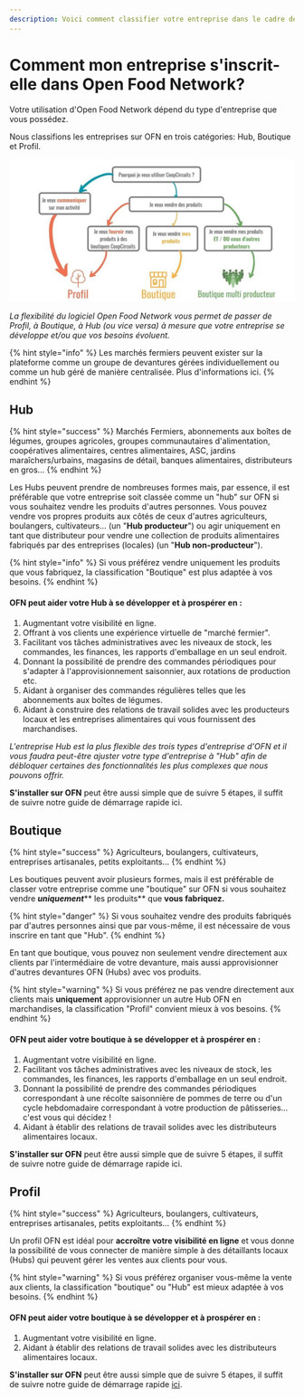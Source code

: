 ```yaml
---
description: Voici comment classifier votre entreprise dans le cadre de la plateforme OFN.
---
```


# Comment mon entreprise s'inscrit-elle dans Open Food Network?

Votre utilisation d'Open Food Network dépend du type d'entreprise que vous possédez.

Nous classifions les entreprises sur OFN en trois catégories: Hub, Boutique et Profil.

![](<.gitbook/assets/Aus Wordpress 1 column image 1080 x 540 (1).jpg>)

_La flexibilité du logiciel Open Food Network vous permet de passer de Profil, à Boutique, à Hub (ou vice versa) à mesure que votre entreprise se développe et/ou que vos besoins évoluent._

{% hint style="info" %}
Les marchés fermiers peuvent exister sur la plateforme comme un groupe de devantures gérées individuellement ou comme un hub géré de manière centralisée. Plus d'informations ici.
{% endhint %}

## Hub

{% hint style="success" %}
Marchés Fermiers, abonnements aux boîtes de légumes, groupes agricoles, groupes communautaires d'alimentation, coopératives alimentaires, centres alimentaires, ASC, jardins maraîchers/urbains, magasins de détail, banques alimentaires, distributeurs en gros...
{% endhint %}

Les Hubs peuvent prendre de nombreuses formes mais, par essence, il est préférable que votre entreprise soit classée comme un "hub" sur OFN si vous souhaitez vendre les produits d'autres personnes. Vous pouvez vendre vos propres produits aux côtés de ceux d'autres agriculteurs, boulangers, cultivateurs... (un "**Hub producteur**") ou agir uniquement en tant que distributeur pour vendre une collection de produits alimentaires fabriqués par des entreprises (locales) (un "**Hub non-producteur**").

{% hint style="info" %}
Si vous préférez vendre uniquement les produits que vous fabriquez, la classification "Boutique" est plus adaptée à vos besoins.
{% endhint %}

#### OFN peut aider votre Hub à se développer et à prospérer en :

1. Augmentant votre visibilité en ligne.&#x20;
2. Offrant à vos clients une expérience virtuelle de "marché fermier".&#x20;
3. Facilitant vos tâches administratives avec les niveaux de stock, les commandes, les finances, les rapports d'emballage en un seul endroit.&#x20;
4. Donnant la possibilité de prendre des commandes périodiques pour s'adapter à l'approvisionnement saisonnier, aux rotations de production etc.&#x20;
5. Aidant à organiser des commandes régulières telles que les abonnements aux boîtes de légumes.&#x20;
6.  Aidant à construire des relations de travail solides avec les producteurs locaux et les entreprises alimentaires qui vous fournissent des marchandises.



_L'entreprise Hub est la plus flexible des trois types d'entreprise d'OFN et il vous faudra peut-être ajuster votre type d'entreprise à "Hub" afin de débloquer certaines des fonctionnalités les plus complexes que nous pouvons offrir._

**S'installer sur OFN** peut être aussi simple que de suivre 5 étapes, il suffit de suivre notre guide de démarrage rapide ici.

## Boutique

{% hint style="success" %}
Agriculteurs, boulangers, cultivateurs, entreprises artisanales, petits exploitants...
{% endhint %}

Les boutiques peuvent avoir plusieurs formes, mais il est préférable de classer votre entreprise comme une "boutique" sur OFN si vous souhaitez vendre _**uniquement**_** les produits** que **vous fabriquez.**

{% hint style="danger" %}
Si vous souhaitez vendre des produits fabriqués par d'autres personnes ainsi que par vous-même, il est nécessaire de vous inscrire en tant que "Hub".
{% endhint %}

En tant que boutique, vous pouvez non seulement vendre directement aux clients par l'intermédiaire de votre devanture, mais aussi approvisionner d'autres devantures OFN (Hubs) avec vos produits.

{% hint style="warning" %}
Si vous préférez ne pas vendre directement aux clients mais **uniquement** approvisionner un autre Hub OFN en marchandises, la classification "Profil" convient mieux à vos besoins.
{% endhint %}

#### OFN peut aider votre boutique à se développer et à prospérer en :

1. Augmentant votre visibilité en ligne.&#x20;
2. Facilitant vos tâches administratives avec les niveaux de stock, les commandes, les finances, les rapports d'emballage en un seul endroit.&#x20;
3. Donnant la possibilité de prendre des commandes périodiques correspondant à une récolte saisonnière de pommes de terre ou d'un cycle hebdomadaire correspondant à votre production de pâtisseries... c'est vous qui décidez !&#x20;
4.  Aidant à établir des relations de travail solides avec les distributeurs alimentaires locaux.



**S'installer sur OFN** peut être aussi simple que de suivre 5 étapes, il suffit de suivre notre guide de démarrage rapide ici.

## Profil

{% hint style="success" %}
Agriculteurs, boulangers, cultivateurs, entreprises artisanales, petits exploitants...
{% endhint %}

Un profil OFN est idéal pour **accroître votre visibilité en ligne** et vous donne la possibilité de vous connecter de manière simple à des détaillants locaux (Hubs) qui peuvent gérer les ventes aux clients pour vous.

{% hint style="warning" %}
Si vous préférez organiser vous-même la vente aux clients, la classification "boutique" ou "Hub" est mieux adaptée à vos besoins.
{% endhint %}

#### OFN peut aider votre boutique à se développer et à prospérer en :

1. Augmentant votre visibilité en ligne.
2. Aidant à établir des relations de travail solides avec les distributeurs alimentaires locaux.

**S'installer sur OFN** peut être aussi simple que de suivre 5 étapes, il suffit de suivre notre guide de démarrage rapide [ici](https://guide.openfoodnetwork.org/v/fr/quick-start-guides).
